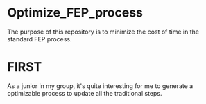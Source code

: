 # Optimize_FEP_process
The purpose of this repository is to minimize the cost of time in the standard FEP process.

# FIRST
As a junior in my group, it's quite interesting for me to generate a optimizable process to update all the traditional steps.
